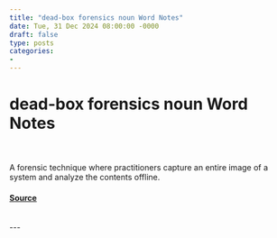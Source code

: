 ```yaml
---
title: "dead-box forensics noun Word Notes"
date: Tue, 31 Dec 2024 08:00:00 -0000
draft: false
type: posts
categories: 
- 
---
```

# dead-box forensics noun Word Notes

<br/>

<br/>
A forensic technique where practitioners capture an entire image of a system and analyze the contents offline.

#### [Source](https://thecyberwire.com/podcasts/word-notes/64/notes)

<br/>
---
